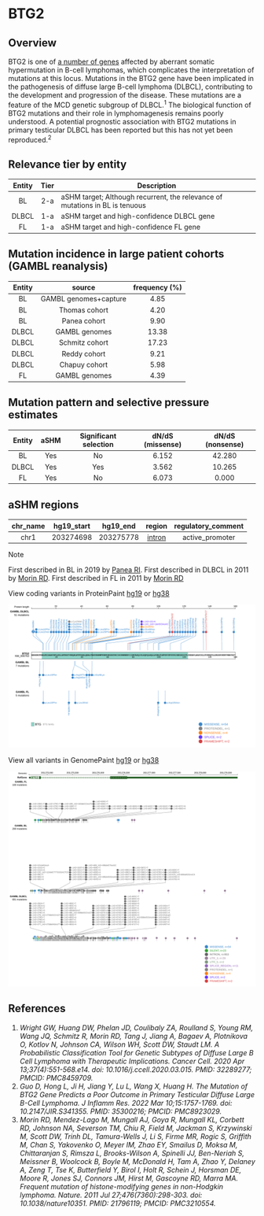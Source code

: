 # BTG2
## Overview
BTG2 is one of [a number of genes](https://github.com/morinlab/LLMPP/wiki/ashm) affected by aberrant somatic hypermutation in B-cell lymphomas, which complicates the interpretation of mutations at this locus. Mutations in the BTG2 gene have been implicated in the pathogenesis of diffuse large B-cell lymphoma (DLBCL), contributing to the development and progression of the disease. These mutations are a feature of the MCD genetic subgroup of DLBCL.<sup>1</sup> The biological function of BTG2 mutations and their role in lymphomagenesis remains poorly understood. A potential prognostic association with BTG2 mutations in primary testicular DLBCL has been reported but this has not yet been reproduced.<sup>2</sup>

## Relevance tier by entity

|Entity|Tier|Description                           |
|:------:|:----:|--------------------------------------|
|BL    |2-a | aSHM target; Although recurrent, the relevance of mutations in BL is tenuous |
|DLBCL |1-a | aSHM target and high-confidence DLBCL gene            |
|FL    |1-a | aSHM target and high-confidence FL gene               |

## Mutation incidence in large patient cohorts (GAMBL reanalysis)

|Entity|source               |frequency (%)|
|:------:|:---------------------:|:-------------:|
|BL    |GAMBL genomes+capture| 4.85        |
|BL    |Thomas cohort        | 4.20        |
|BL    |Panea cohort         | 9.90        |
|DLBCL |GAMBL genomes        |13.38        |
|DLBCL |Schmitz cohort       |17.23        |
|DLBCL |Reddy cohort         | 9.21        |
|DLBCL |Chapuy cohort        | 5.98        |
|FL    |GAMBL genomes        | 4.39        |

## Mutation pattern and selective pressure estimates

|Entity|aSHM|Significant selection|dN/dS (missense)|dN/dS (nonsense)|
|:------:|:----:|:---------------------:|:----------------:|:----------------:|
|BL    |Yes |No                   |6.152           |42.280          |
|DLBCL |Yes |Yes                  |3.562           |10.265          |
|FL    |Yes |No                   |6.073           | 0.000          |

## aSHM regions

|chr_name|hg19_start|hg19_end |region                                                                                        |regulatory_comment|
|:--------:|:----------:|:---------:|:----------------------------------------------------------------------------------------------:|:------------------:|
|chr1    |203274698 |203275778|[intron](https://genome.ucsc.edu/s/rdmorin/GAMBL%20hg19?position=chr1%3A203274698%2D203275778)|active_promoter   |

> [!NOTE]
> First described in BL in 2019 by [Panea RI](https://pubmed.ncbi.nlm.nih.gov/31558468). First described in DLBCL in 2011 by [Morin RD](https://pubmed.ncbi.nlm.nih.gov/21796119). First described in FL in 2011 by [Morin RD](https://pubmed.ncbi.nlm.nih.gov/21796119)


View coding variants in ProteinPaint [hg19](https://morinlab.github.io/LLMPP/GAMBL/BTG2_protein.html)  or [hg38](https://morinlab.github.io/LLMPP/GAMBL/BTG2_protein_hg38.html)

![image](images/proteinpaint/BTG2_NM_006763.svg)

View all variants in GenomePaint [hg19](https://morinlab.github.io/LLMPP/GAMBL/BTG2.html)  or [hg38](https://morinlab.github.io/LLMPP/GAMBL/BTG2_hg38.html)

![image](images/proteinpaint/BTG2.svg)

## References
1. *Wright GW, Huang DW, Phelan JD, Coulibaly ZA, Roulland S, Young RM, Wang JQ, Schmitz R, Morin RD, Tang J, Jiang A, Bagaev A, Plotnikova O, Kotlov N, Johnson CA, Wilson WH, Scott DW, Staudt LM. A Probabilistic Classification Tool for Genetic Subtypes of Diffuse Large B Cell Lymphoma with Therapeutic Implications. Cancer Cell. 2020 Apr 13;37(4):551-568.e14. doi: 10.1016/j.ccell.2020.03.015. PMID: 32289277; PMCID: PMC8459709.*
2. *Guo D, Hong L, Ji H, Jiang Y, Lu L, Wang X, Huang H. The Mutation of BTG2 Gene Predicts a Poor Outcome in Primary Testicular Diffuse Large B-Cell Lymphoma. J Inflamm Res. 2022 Mar 10;15:1757-1769. doi: 10.2147/JIR.S341355. PMID: 35300216; PMCID: PMC8923029.*
3. *Morin RD, Mendez-Lago M, Mungall AJ, Goya R, Mungall KL, Corbett RD, Johnson NA, Severson TM, Chiu R, Field M, Jackman S, Krzywinski M, Scott DW, Trinh DL, Tamura-Wells J, Li S, Firme MR, Rogic S, Griffith M, Chan S, Yakovenko O, Meyer IM, Zhao EY, Smailus D, Moksa M, Chittaranjan S, Rimsza L, Brooks-Wilson A, Spinelli JJ, Ben-Neriah S, Meissner B, Woolcock B, Boyle M, McDonald H, Tam A, Zhao Y, Delaney A, Zeng T, Tse K, Butterfield Y, Birol I, Holt R, Schein J, Horsman DE, Moore R, Jones SJ, Connors JM, Hirst M, Gascoyne RD, Marra MA. Frequent mutation of histone-modifying genes in non-Hodgkin lymphoma. Nature. 2011 Jul 27;476(7360):298-303. doi: 10.1038/nature10351. PMID: 21796119; PMCID: PMC3210554.*